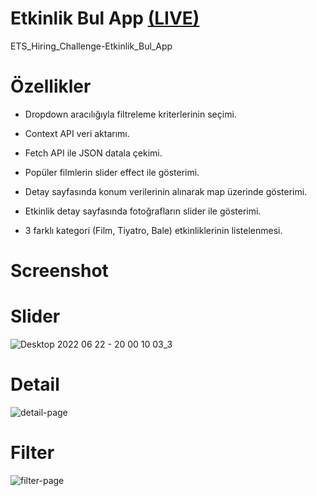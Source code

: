# Etkinlik Bul App [(LIVE)](https://etkinlik-bull-app.netlify.app/)
ETS_Hiring_Challenge-Etkinlik_Bul_App


# Özellikler

- Dropdown aracılığıyla filtreleme kriterlerinin seçimi.

- Context API veri aktarımı.

- Fetch API ile JSON datala çekimi.

- Popüler filmlerin slider effect ile gösterimi.

- Detay sayfasında konum verilerinin alınarak map üzerinde gösterimi.

- Etkinlik detay sayfasında fotoğrafların slider ile gösterimi.

- 3 farklı kategori (Film, Tiyatro, Bale) etkinliklerinin listelenmesi.



# Screenshot
# Slider
![Desktop 2022 06 22 - 20 00 10 03_3](https://user-images.githubusercontent.com/104764065/175098159-d231ded6-c234-43ec-b356-1966cfd81a5b.gif)
# Detail
![detail-page](https://user-images.githubusercontent.com/104764065/175098270-78cb4011-f08c-4300-8871-cc85f5d81892.png)
# Filter
![filter-page](https://user-images.githubusercontent.com/104764065/175098264-3cc3217f-a519-40a0-9968-f520353bbb1d.png)

